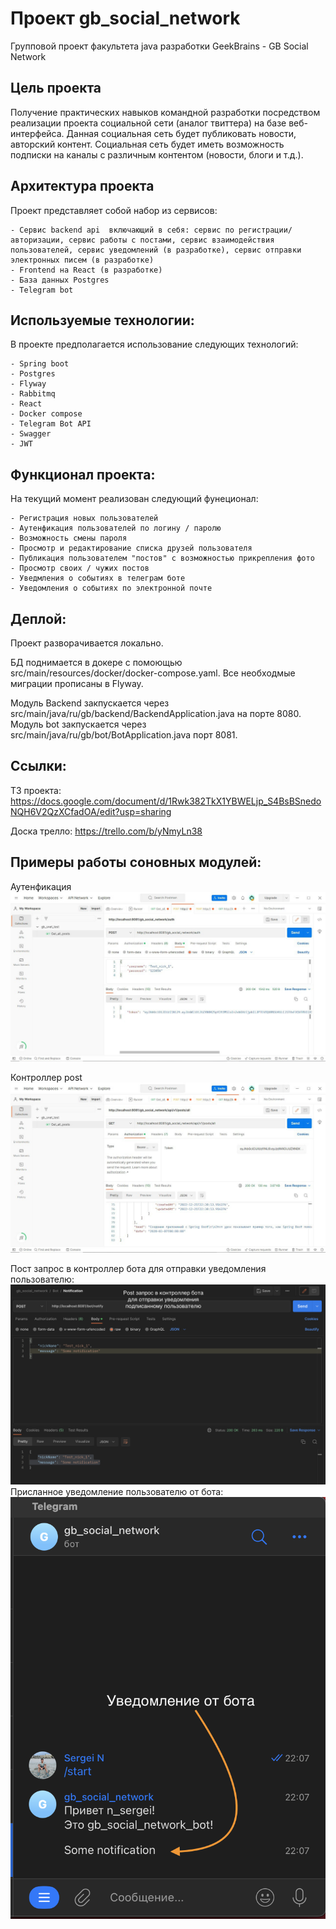 Проект gb_social_network
========================
Групповой проект факультета java разработки GeekBrains - GB Social Network

Цель проекта
------------
Получение практических навыков командной разработки посредством реализации проекта социальной сети (аналог твиттера) на базе веб-интерфейса. Данная социальная сеть будет публиковать новости, авторский контент. Социальная сеть будет иметь возможность подписки на каналы с различным контентом (новости, блоги и т.д.).

Архитектура проекта
-------------------

Проект представляет собой набор из сервисов:

    - Сервис backend api  включающий в себя: сервис по регистрации/авторизации, сервис работы с постами, сервис взаимодействия пользователей, сервис уведомлений (в разработке), сервис отправки электронных писем (в разработке)
    - Frontend на React (в разработке)
    - База данных Postgres
    - Telegram bot

Используемые технологии:
------------------------
В проекте предполагается использование следующих технологий:

    - Spring boot
    - Postgres
    - Flyway
    - Rabbitmq
    - React
    - Docker compose
    - Telegram Bot API
    - Swagger
    - JWT

Функционал проекта:
-------------------

На текущий момент реализован следующий фунеционал:

    - Регистрация новых пользователей
    - Аутенфикация пользователей по логину / паролю
    - Возможность смены пароля
    - Просмотр и редактирование списка друзей пользователя
    - Публикация пользователем "постов" с возможностью прикрепления фото
    - Просмотр своих / чужих постов
    - Уведмления о событиях в телеграм боте
    - Уведомления о событиях по электронной почте

Деплой:
-------

Проект разворачивается локально. 

БД поднимается в докере с помоющью src/main/resources/docker/docker-compose.yaml.
Все необходмые миграции прописаны в Flyway.

Модуль Backend закпускается через src/main/java/ru/gb/backend/BackendApplication.java на порте 8080.
Модуль bot закпускается через src/main/java/ru/gb/bot/BotApplication.java порт 8081.


Ссылки:
-------

ТЗ проекта: https://docs.google.com/document/d/1Rwk382TkX1YBWELjp_S4BsBSnedoNQH6V2QzXCfadOA/edit?usp=sharing

Доска трелло: https://trello.com/b/yNmyLn38

Примеры работы соновных модулей:
----------
Аутенфикация
![фгер](gb_social_network/images/auth.jpeg)

Контроллер post
![фгер](gb_social_network/images/all_posts.jpeg)

Пост запрос в контроллер бота для отправки уведомления пользователю:
![bot_1](gb_social_network/images/bot_1.png)
Присланное уведомление пользователю от бота:
![bot_2](gb_social_network/images/bot_2.png)
